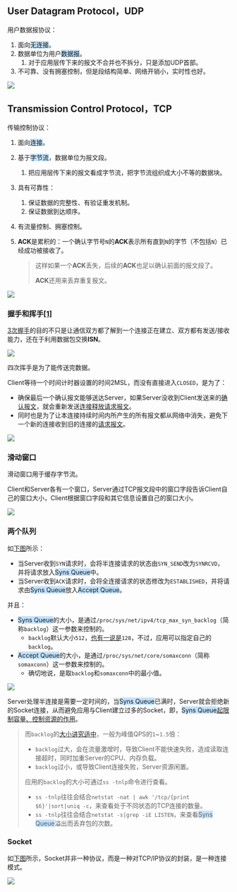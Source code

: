 ## User Datagram Protocol，UDP

用户数据报协议：

1. 面向<span style=background:#c2e2ff>无连接</span>。
2. 数据单位为用户<span style=background:#c2e2ff>数据报</span>。
   1. 对于应用层传下来的报文不合并也不拆分，只是添加UDP首部。
3. 不可靠、没有拥塞控制，但是段结构简单、网络开销小，实时性也好。

![](../images/4/udp-datagram-header-and-pseudo-header.jpg)



## Transmission Control Protocol，TCP

传输控制协议：

1. 面向<span style=background:#c2e2ff>连接</span>。

2. 基于<span style=background:#c2e2ff>字节流</span>，数据单位为报文段。

   1. 把应用层传下来的报文看成字节流，把字节流组织成大小不等的数据块。

3. 具有可靠性：

   1. 保证数据的完整性、有验证重发机制。
   2. 保证数据到达顺序。

4. 有流量控制、拥塞控制。

5. **ACK**是累积的：一个确认字节号`N`的**ACK**表示所有直到`N`的字节（不包括`N`）已经成功被接收了。

   > 这样如果一个**ACK**丢失，后续的**ACK**也足以确认前面的报文段了。
   >
   > **ACK**还用来丢弃重复报文。

![](../images/4/tcp-segment-header-format.png)

### 握手和挥手[[1]](https://segmentfault.com/a/1190000039165592)

[3次握手](https://zhuanlan.zhihu.com/p/53374516)的目的不只是让通信双方都了解到一个连接正在建立、双方都有发送/接收能力，还在于利用数据包交换**ISN**。

![](../images/4/3-handshake.png)

四次挥手是为了能传送完数据。

Client等待一个时间计时器设置的时间2MSL，而没有直接进入`CLOSED`，是为了：

- 确保最后一个确认报文能够送达Server，如果Server没收到Client发送来的<u>确认报文</u>，就会重新发送<u>连接释放请求报文</u>。
- 同时也是为了让本连接持续时间内所产生的所有报文都从网络中消失，避免下一个新的连接收到旧的连接的<u>请求报文</u>。

![](../images/4/4-wave.png)

### 滑动窗口

滑动窗口用于缓存字节流。

Client和Server各有一个窗口，Server通过TCP报文段中的窗口字段告诉Client自己的窗口大小，Client根据窗口字段和其它信息设置自己的窗口大小。

![](../images/4/tcp-sliding-window.jpg)

### 两个队列

如[下图](https://zhuanlan.zhihu.com/p/57869001)所示：

- 当Server收到`SYN`请求时，会将半连接请求的状态由`SYN_SEND`改为`SYNRCVD`，并将请求放入<span style=background:#c2e2ff>Syns Queue</span>中。
- 当Server收到`ACK`请求时，会将全连接请求的状态修改为`ESTABLISHED`，并将请求由<span style=background:#c2e2ff>Syns Queue</span>放入<span style=background:#c2e2ff>Accept Queue</span>。

并且：

- <span style=background:#c2e2ff>Syns Queue</span>的大小，是通过`/proc/sys/net/ipv4/tcp_max_syn_backlog`（简称`backlog`）这一参数来控制的。
  - `backlog`默认大小`512`，[也有一说是](https://juejin.cn/post/7071528892053323813)`128`，不过，应用可以指定自己的`backlog`。
- <span style=background:#c2e2ff>Accept Queue</span>的大小，是通过`/proc/sys/net/core/somaxconn`（简称`somaxconn`）这一参数来控制的。
  - 确切地说，是取`backlog`和`somaxconn`中的最小值。

![](../images/4/tcp-queue.jpg)

Server处理半连接是需要一定时间的，当<span style=background:#c2e2ff>Syns Queue</span>已满时，Server就会拒绝新的Socket连接，从而避免应用与Client建立过多的Socket，即，<span style=background:#c2e2ff>Syns Queue</span>[起限制容量、控制资源的作用](https://www.cnblogs.com/qq3511107946/articles/12820031.html)。

> 而`backlog`的[大小讲究适中](https://juejin.cn/post/6844903949221232647)，一般为峰值QPS的`1`~`1.5`倍：
>
> - `backlog`过大，会在流量激增时，导致Client不能快速失败，造成读取连接超时，同时加重Server的CPU、内存负载。
> - `backlog`过小，或导致Client连接失败，Server资源闲置。
>
> 应用的`backlog`的大小可通过`ss -tnlp`命令进行查看。
>
> - `ss -tnlp`往往会结合`netstat -nat | awk '/tcp/{print $6}'|sort|uniq -c`，来查看处于不同状态的TCP连接的数量。
> - `ss -tnlp`往往会结合`netstat -s|grep -iE LISTEN`，来查看<span style=background:#c2e2ff>Syns Queue</span>溢出而丢弃包的次数。

### Socket

如[下图](https://blog.csdn.net/sinat_33924041/article/details/83828559)所示，Socket并非一种协议，而是一种对TCP/IP协议的封装，是一种连接模式。

![](../images/4/socket-communication-model.png)
